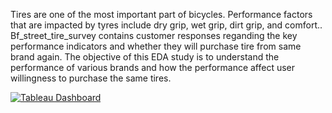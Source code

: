 ﻿Tires are one of the most important part of bicycles. Performance factors that are impacted by tyres include dry grip, wet grip, dirt grip, and comfort.. Bf_street_tire_survey contains customer responses reganding the key performance indicators and whether they will purchase tire from same brand again. The objective of this EDA study is to understand the performance of various brands and how the performance affect user willingness to purchase the same tires.

[![Tableau Dashboard](https://public.tableau.com/views/tire_grip/Dashboard1?:showVizHome=no&:embed=true)](https://public.tableau.com/views/tire_grip/Dashboard1?:showVizHome=no&:embed=true)







